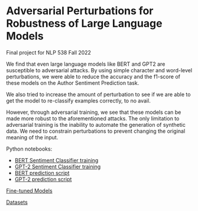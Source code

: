 # Adversarial Perturbations for Robustness of Large Language Models
Final project for NLP 538 Fall 2022

We find that even large language models like BERT and GPT2 are susceptible to adversarial attacks. By using simple character and word-level perturbations, we were able to reduce the accuracy and the f1-score of these models on the Author Sentiment Prediction task.

We also tried to increase the amount of perturbation to see if we are able to get the model to re-classify examples correctly, to no avail.

However, through adversarial training, we see that these models can be made more robust to the aforementioned attacks. The only limitation to adversarial training is the inability to automate the generation of synthetic data. We need to constrain perturbations to prevent changing the original meaning of the input.

Python notebooks:
 - [BERT Sentiment Classifier training](https://github.com/nishitjain97/NLP_538_Fall_2022_Project_HaND/blob/main/BERT_Author_Sentiment_Classification.ipynb)
 - [GPT-2 Sentiment Classifier training](https://github.com/nishitjain97/NLP_538_Fall_2022_Project_HaND/blob/main/GPT_Author_Sentiment_Classification.ipynb)
 - [BERT prediction script](https://github.com/nishitjain97/NLP_538_Fall_2022_Project_HaND/blob/main/BERT_Predictions_and_Evaluation.ipynb)
 - [GPT-2 prediction script](https://github.com/nishitjain97/NLP_538_Fall_2022_Project_HaND/blob/main/GPT_Predictions_and_Evaluation.ipynb)
 
 [Fine-tuned Models](https://drive.google.com/drive/folders/1TsfgqDHbuQSC2oMwCiIV1TsU8L1uJaiJ?usp=share_link)
 
 [Datasets](https://drive.google.com/drive/folders/10t0Q9gAzWAzH57-3ikWX5D39o-zRjb5D?usp=share_link)
